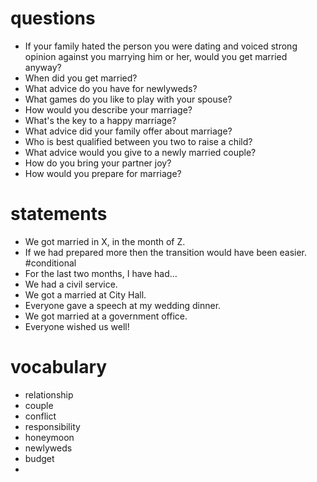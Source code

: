 # questions
* If your family hated the person you were dating and voiced strong opinion against you marrying him or her, would you get married anyway?
* When did you get married?
* What advice do you have for newlyweds?
* What games do you like to play with your spouse?
* How would you describe your marriage?
* What's the key to a happy marriage?
* What advice did your family offer about marriage?
* Who is best qualified between you two to raise a child?
* What advice would you give to a newly married couple?
* How do you bring your partner joy?
* How would you prepare for marriage?

# statements

* We got married in X, in the month of Z.
* If we had prepared more then the transition would have been easier. #conditional
* For the last two months, I have had... 
* We had a civil service.
* We got a married at City Hall.
* Everyone gave a speech at my wedding dinner.
* We got married at a government office.
* Everyone wished us well!

# vocabulary
- relationship
- couple
- conflict
- responsibility
- honeymoon
- newlyweds
- budget
- 